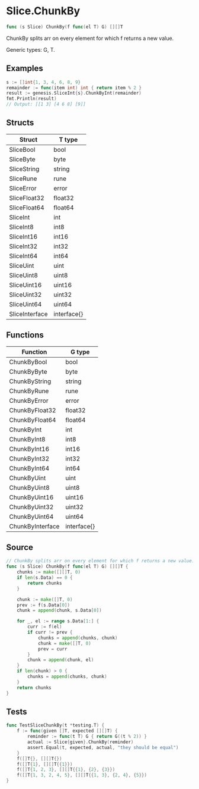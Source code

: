 # Slice.ChunkBy

```go
func (s Slice) ChunkBy(f func(el T) G) [][]T
```

ChunkBy splits arr on every element for which f returns a new value.

Generic types: G, T.

## Examples

```go
s := []int{1, 3, 4, 6, 8, 9}
remainder := func(item int) int { return item % 2 }
result := genesis.SliceInt{s}.ChunkByInt(remainder)
fmt.Println(result)
// Output: [[1 3] [4 6 8] [9]]
```

## Structs

| Struct | T type |
| ------ | ------ |
| SliceBool | bool |
| SliceByte | byte |
| SliceString | string |
| SliceRune | rune |
| SliceError | error |
| SliceFloat32 | float32 |
| SliceFloat64 | float64 |
| SliceInt | int |
| SliceInt8 | int8 |
| SliceInt16 | int16 |
| SliceInt32 | int32 |
| SliceInt64 | int64 |
| SliceUint | uint |
| SliceUint8 | uint8 |
| SliceUint16 | uint16 |
| SliceUint32 | uint32 |
| SliceUint64 | uint64 |
| SliceInterface | interface{} |

## Functions

| Function | G type |
| -------- | ------ |
| ChunkByBool | bool |
| ChunkByByte | byte |
| ChunkByString | string |
| ChunkByRune | rune |
| ChunkByError | error |
| ChunkByFloat32 | float32 |
| ChunkByFloat64 | float64 |
| ChunkByInt | int |
| ChunkByInt8 | int8 |
| ChunkByInt16 | int16 |
| ChunkByInt32 | int32 |
| ChunkByInt64 | int64 |
| ChunkByUint | uint |
| ChunkByUint8 | uint8 |
| ChunkByUint16 | uint16 |
| ChunkByUint32 | uint32 |
| ChunkByUint64 | uint64 |
| ChunkByInterface | interface{} |

## Source

```go
// ChunkBy splits arr on every element for which f returns a new value.
func (s Slice) ChunkBy(f func(el T) G) [][]T {
	chunks := make([][]T, 0)
	if len(s.Data) == 0 {
		return chunks
	}

	chunk := make([]T, 0)
	prev := f(s.Data[0])
	chunk = append(chunk, s.Data[0])

	for _, el := range s.Data[1:] {
		curr := f(el)
		if curr != prev {
			chunks = append(chunks, chunk)
			chunk = make([]T, 0)
			prev = curr
		}
		chunk = append(chunk, el)
	}
	if len(chunk) > 0 {
		chunks = append(chunks, chunk)
	}
	return chunks
}
```

## Tests

```go
func TestSliceChunkBy(t *testing.T) {
	f := func(given []T, expected [][]T) {
		reminder := func(t T) G { return G((t % 2)) }
		actual := Slice{given}.ChunkBy(reminder)
		assert.Equal(t, expected, actual, "they should be equal")
	}
	f([]T{}, [][]T{})
	f([]T{1}, [][]T{{1}})
	f([]T{1, 2, 3}, [][]T{{1}, {2}, {3}})
	f([]T{1, 3, 2, 4, 5}, [][]T{{1, 3}, {2, 4}, {5}})
}
```